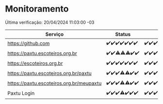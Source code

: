 # Monitoramento

Última verificação: 20/04/2024 11:03:00 -03

|Serviço|Status|Últimas 24h|
|---|---|---|
|https://github.com|<span title="2024-04-13: OK=24">✔️</span><span title="2024-04-14: OK=10">✔️</span><span title="2024-04-15: OK=21">✔️</span><span title="2024-04-16: OK=24">✔️</span><span title="2024-04-17: OK=24">✔️</span><span title="2024-04-18: OK=24">✔️</span><span title="2024-04-19: OK=14">✔️</span>|<span title="19/04/2024 11:03:00 -03 : 200">✔️</span><span title="19/04/2024 12:07:00 -03 : 200">✔️</span><span title="19/04/2024 13:07:00 -03 : 200">✔️</span><span title="19/04/2024 14:04:00 -03 : 200">✔️</span><span title="19/04/2024 15:06:00 -03 : 200">✔️</span><span title="19/04/2024 16:05:00 -03 : 200">✔️</span><span title="19/04/2024 17:06:00 -03 : 200">✔️</span><span title="19/04/2024 18:06:00 -03 : 200">✔️</span><span title="19/04/2024 19:04:00 -03 : 200">✔️</span><span title="19/04/2024 20:07:00 -03 : 200">✔️</span><span title="19/04/2024 21:30:00 -03 : 200">✔️</span><span title="19/04/2024 22:40:00 -03 : 200">✔️</span><span title="19/04/2024 23:14:00 -03 : 200">✔️</span><span title="20/04/2024 00:07:00 -03 : 200">✔️</span><span title="20/04/2024 01:08:00 -03 : 200">✔️</span><span title="20/04/2024 02:06:00 -03 : 200">✔️</span><span title="20/04/2024 03:07:00 -03 : 200">✔️</span><span title="20/04/2024 04:04:00 -03 : 200">✔️</span><span title="20/04/2024 05:07:00 -03 : 200">✔️</span><span title="20/04/2024 06:04:00 -03 : 200">✔️</span><span title="20/04/2024 07:05:00 -03 : 200">✔️</span><span title="20/04/2024 08:02:00 -03 : 200">✔️</span><span title="20/04/2024 09:10:00 -03 : 200">✔️</span><span title="20/04/2024 10:06:00 -03 : 200">✔️</span><span title="20/04/2024 11:03:00 -03 : 200">✔️</span>|
|https://paxtu.escoteiros.org.br|<span title="2024-04-13: OK=24">✔️</span><span title="2024-04-14: OK=10">✔️</span><span title="2024-04-15: OK=20, Falhas=1">⚠️</span><span title="2024-04-16: OK=23, Falhas=1">⚠️</span><span title="2024-04-17: OK=22, Falhas=2">⚠️</span><span title="2024-04-18: OK=24">✔️</span><span title="2024-04-19: OK=14">✔️</span>|<span title="19/04/2024 11:03:00 -03 : 200">✔️</span><span title="19/04/2024 12:07:00 -03 : 200">✔️</span><span title="19/04/2024 13:07:00 -03 : 200">✔️</span><span title="19/04/2024 14:04:00 -03 : 200">✔️</span><span title="19/04/2024 15:06:00 -03 : 200">✔️</span><span title="19/04/2024 16:05:00 -03 : 200">✔️</span><span title="19/04/2024 17:06:00 -03 : 200">✔️</span><span title="19/04/2024 18:06:00 -03 : 200">✔️</span><span title="19/04/2024 19:04:00 -03 : 200">✔️</span><span title="19/04/2024 20:07:00 -03 : 200">✔️</span><span title="19/04/2024 21:30:00 -03 : 200">✔️</span><span title="19/04/2024 22:40:00 -03 : 200">✔️</span><span title="19/04/2024 23:14:00 -03 : 200">✔️</span><span title="20/04/2024 00:07:00 -03 : 200">✔️</span><span title="20/04/2024 01:08:00 -03 : 200">✔️</span><span title="20/04/2024 02:06:00 -03 : 200">✔️</span><span title="20/04/2024 03:07:00 -03 : 200">✔️</span><span title="20/04/2024 04:04:00 -03 : 200">✔️</span><span title="20/04/2024 05:07:00 -03 : 200">✔️</span><span title="20/04/2024 06:04:00 -03 : 200">✔️</span><span title="20/04/2024 07:05:00 -03 : 200">✔️</span><span title="20/04/2024 08:02:00 -03 : 200">✔️</span><span title="20/04/2024 09:10:00 -03 : 200">✔️</span><span title="20/04/2024 10:06:00 -03 : 200">✔️</span><span title="20/04/2024 11:03:00 -03 : 200">✔️</span>|
|https://escoteiros.org.br|<span title="2024-04-13: OK=24">✔️</span><span title="2024-04-14: OK=10">✔️</span><span title="2024-04-15: OK=21">✔️</span><span title="2024-04-16: OK=24">✔️</span><span title="2024-04-17: OK=24">✔️</span><span title="2024-04-18: OK=24">✔️</span><span title="2024-04-19: OK=14">✔️</span>|<span title="19/04/2024 11:03:00 -03 : 200">✔️</span><span title="19/04/2024 12:07:00 -03 : 200">✔️</span><span title="19/04/2024 13:07:00 -03 : 200">✔️</span><span title="19/04/2024 14:04:00 -03 : 200">✔️</span><span title="19/04/2024 15:06:00 -03 : 200">✔️</span><span title="19/04/2024 16:05:00 -03 : 200">✔️</span><span title="19/04/2024 17:06:00 -03 : 200">✔️</span><span title="19/04/2024 18:06:00 -03 : 200">✔️</span><span title="19/04/2024 19:04:00 -03 : 200">✔️</span><span title="19/04/2024 20:07:00 -03 : 200">✔️</span><span title="19/04/2024 21:30:00 -03 : 200">✔️</span><span title="19/04/2024 22:40:00 -03 : 200">✔️</span><span title="19/04/2024 23:14:00 -03 : 200">✔️</span><span title="20/04/2024 00:07:00 -03 : 200">✔️</span><span title="20/04/2024 01:08:00 -03 : 200">✔️</span><span title="20/04/2024 02:06:00 -03 : 200">✔️</span><span title="20/04/2024 03:07:00 -03 : 200">✔️</span><span title="20/04/2024 04:04:00 -03 : 200">✔️</span><span title="20/04/2024 05:07:00 -03 : 200">✔️</span><span title="20/04/2024 06:04:00 -03 : 200">✔️</span><span title="20/04/2024 07:05:00 -03 : 200">✔️</span><span title="20/04/2024 08:02:00 -03 : 200">✔️</span><span title="20/04/2024 09:10:00 -03 : 200">✔️</span><span title="20/04/2024 10:06:00 -03 : 200">✔️</span><span title="20/04/2024 11:03:00 -03 : 200">✔️</span>|
|https://paxtu.escoteiros.org.br/paxtu|<span title="2024-04-13: OK=24">✔️</span><span title="2024-04-14: OK=10">✔️</span><span title="2024-04-15: OK=21">✔️</span><span title="2024-04-16: OK=23, Falhas=1">⚠️</span><span title="2024-04-17: OK=23, Falhas=1">⚠️</span><span title="2024-04-18: OK=24">✔️</span><span title="2024-04-19: OK=14">✔️</span>|<span title="19/04/2024 11:03:00 -03 : 200">✔️</span><span title="19/04/2024 12:07:00 -03 : 200">✔️</span><span title="19/04/2024 13:08:00 -03 : 200">✔️</span><span title="19/04/2024 14:04:00 -03 : 200">✔️</span><span title="19/04/2024 15:07:00 -03 : 200">✔️</span><span title="19/04/2024 16:05:00 -03 : 200">✔️</span><span title="19/04/2024 17:06:00 -03 : 200">✔️</span><span title="19/04/2024 18:06:00 -03 : 200">✔️</span><span title="19/04/2024 19:04:00 -03 : 200">✔️</span><span title="19/04/2024 20:07:00 -03 : 200">✔️</span><span title="19/04/2024 21:30:00 -03 : 200">✔️</span><span title="19/04/2024 22:40:00 -03 : 200">✔️</span><span title="19/04/2024 23:14:00 -03 : 200">✔️</span><span title="20/04/2024 00:07:00 -03 : 200">✔️</span><span title="20/04/2024 01:08:00 -03 : 200">✔️</span><span title="20/04/2024 02:06:00 -03 : 200">✔️</span><span title="20/04/2024 03:07:00 -03 : 200">✔️</span><span title="20/04/2024 04:04:00 -03 : 200">✔️</span><span title="20/04/2024 05:07:00 -03 : 200">✔️</span><span title="20/04/2024 06:04:00 -03 : 200">✔️</span><span title="20/04/2024 07:05:00 -03 : 200">✔️</span><span title="20/04/2024 08:02:00 -03 : 200">✔️</span><span title="20/04/2024 09:10:00 -03 : 200">✔️</span><span title="20/04/2024 10:06:00 -03 : 200">✔️</span><span title="20/04/2024 11:03:00 -03 : 200">✔️</span>|
|https://paxtu.escoteiros.org.br/meupaxtu|<span title="2024-04-13: OK=24">✔️</span><span title="2024-04-14: OK=10">✔️</span><span title="2024-04-15: OK=21">✔️</span><span title="2024-04-16: OK=23, Falhas=1">⚠️</span><span title="2024-04-17: OK=23, Falhas=1">⚠️</span><span title="2024-04-18: OK=24">✔️</span><span title="2024-04-19: OK=14">✔️</span>|<span title="19/04/2024 11:03:00 -03 : 200">✔️</span><span title="19/04/2024 12:07:00 -03 : 200">✔️</span><span title="19/04/2024 13:08:00 -03 : 200">✔️</span><span title="19/04/2024 14:04:00 -03 : 200">✔️</span><span title="19/04/2024 15:07:00 -03 : 200">✔️</span><span title="19/04/2024 16:05:00 -03 : 200">✔️</span><span title="19/04/2024 17:06:00 -03 : 200">✔️</span><span title="19/04/2024 18:06:00 -03 : 200">✔️</span><span title="19/04/2024 19:04:00 -03 : 200">✔️</span><span title="19/04/2024 20:07:00 -03 : 200">✔️</span><span title="19/04/2024 21:30:00 -03 : 200">✔️</span><span title="19/04/2024 22:40:00 -03 : 200">✔️</span><span title="19/04/2024 23:14:00 -03 : 200">✔️</span><span title="20/04/2024 00:07:00 -03 : 200">✔️</span><span title="20/04/2024 01:08:00 -03 : 200">✔️</span><span title="20/04/2024 02:06:00 -03 : 200">✔️</span><span title="20/04/2024 03:07:00 -03 : 200">✔️</span><span title="20/04/2024 04:04:00 -03 : 200">✔️</span><span title="20/04/2024 05:07:00 -03 : 200">✔️</span><span title="20/04/2024 06:04:00 -03 : 200">✔️</span><span title="20/04/2024 07:05:00 -03 : 200">✔️</span><span title="20/04/2024 08:02:00 -03 : 200">✔️</span><span title="20/04/2024 09:10:00 -03 : 200">✔️</span><span title="20/04/2024 10:06:00 -03 : 200">✔️</span><span title="20/04/2024 11:03:00 -03 : 200">✔️</span>|
|Paxtu Login|<span title="2024-04-13: OK=24">✔️</span><span title="2024-04-14: OK=10">✔️</span><span title="2024-04-15: OK=21">✔️</span><span title="2024-04-16: OK=23, Falhas=1">⚠️</span><span title="2024-04-17: OK=24">✔️</span><span title="2024-04-18: OK=24">✔️</span><span title="2024-04-19: OK=14">✔️</span>|<span title="19/04/2024 11:03:00 -03 : 200">✔️</span><span title="19/04/2024 12:07:00 -03 : 200">✔️</span><span title="19/04/2024 13:08:00 -03 : 200">✔️</span><span title="19/04/2024 14:04:00 -03 : 200">✔️</span><span title="19/04/2024 15:07:00 -03 : 200">✔️</span><span title="19/04/2024 16:05:00 -03 : 200">✔️</span><span title="19/04/2024 17:06:00 -03 : 200">✔️</span><span title="19/04/2024 18:06:00 -03 : 200">✔️</span><span title="19/04/2024 19:04:00 -03 : 200">✔️</span><span title="19/04/2024 20:07:00 -03 : 200">✔️</span><span title="19/04/2024 21:30:00 -03 : 200">✔️</span><span title="19/04/2024 22:40:00 -03 : 200">✔️</span><span title="19/04/2024 23:14:00 -03 : 200">✔️</span><span title="20/04/2024 00:07:00 -03 : 200">✔️</span><span title="20/04/2024 01:08:00 -03 : 200">✔️</span><span title="20/04/2024 02:06:00 -03 : 200">✔️</span><span title="20/04/2024 03:07:00 -03 : 200">✔️</span><span title="20/04/2024 04:04:00 -03 : 200">✔️</span><span title="20/04/2024 05:07:00 -03 : 200">✔️</span><span title="20/04/2024 06:04:00 -03 : 200">✔️</span><span title="20/04/2024 07:05:00 -03 : 200">✔️</span><span title="20/04/2024 08:02:00 -03 : 200">✔️</span><span title="20/04/2024 09:10:00 -03 : 200">✔️</span><span title="20/04/2024 10:06:00 -03 : 200">✔️</span><span title="20/04/2024 11:03:00 -03 : 200">✔️</span>|
